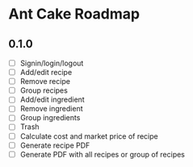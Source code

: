 # Ant Cake Roadmap

## 0.1.0

- [ ] Signin/login/logout
- [ ] Add/edit recipe
- [ ] Remove recipe
- [ ] Group recipes
- [ ] Add/edit ingredient
- [ ] Remove ingredient
- [ ] Group ingredients
- [ ] Trash
- [ ] Calculate cost and market price of recipe
- [ ] Generate recipe PDF
- [ ] Generate PDF with all recipes or group of recipes
